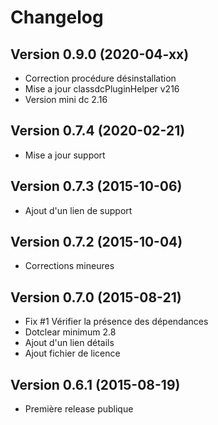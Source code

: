 Changelog
=========

Version 0.9.0 (2020-04-xx)
--------------------------

* Correction procédure désinstallation
* Mise a jour classdcPluginHelper v216
* Version mini dc 2.16

Version 0.7.4 (2020-02-21)
--------------------------

* Mise a jour support

Version 0.7.3 (2015-10-06)
--------------------------

* Ajout d'un lien de support

Version 0.7.2 (2015-10-04)
--------------------------

* Corrections mineures

Version 0.7.0 (2015-08-21)
--------------------------

* Fix #1 Vérifier la présence des dépendances
* Dotclear minimum 2.8
* Ajout d'un lien détails
* Ajout fichier de licence

Version 0.6.1 (2015-08-19)
--------------------------

* Première release publique
